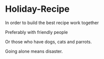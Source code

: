# Holiday-Recipe

In order to build the best recipe work together

Preferably with friendly people 

Or those who have dogs, cats and parrots.

Going alone means disaster.

